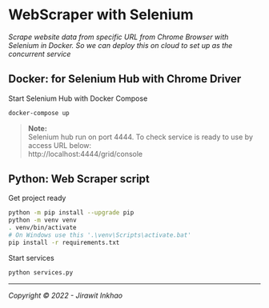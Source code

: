 # WebScraper with Selenium
_Scrape website data from specific URL from Chrome Browser with Selenium in Docker. So we can deploy this on cloud to set up as the concurrent service_

## Docker: for Selenium Hub with Chrome Driver
Start Selenium Hub with Docker Compose
```bash
docker-compose up
```
> **Note:**  
Selenium hub run on port 4444. To check service is ready to use by access URL below:  
http://localhost:4444/grid/console  


## Python: Web Scraper script
Get project ready
```bash
python -m pip install --upgrade pip
python -m venv venv
. venv/bin/activate
# On Windows use this '.\venv\Scripts\activate.bat'
pip install -r requirements.txt
```
Start services
```bash
python services.py
```

---
_Copyright © 2022 - Jirawit Inkhao_